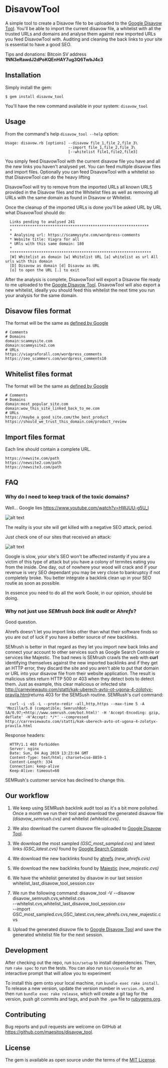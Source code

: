 # DisavowTool

A simple tool to create a Disavow file to be uploaded to the [Google Disavow Tool](https://www.google.com/webmasters/tools/disavow-links-main). You'll be able to import the current disavow file, a whitelist with all the trusted URLs and domains and analyse them against new imported URLs you feed DisavowTool with. Auditing and cleaning the back links to your site is essential to have a good SEO.

Tips and donations: Bitcoin SV address **1NN3eRawdJ2dPoKQEnHAY7ug3Q6TwbJ4c3**

## Installation

Simply install the gem:

    $ gem install disavow_tool

You'll have the new command available in your system: `disavow_tool`

## Usage

From the command's help `disavow_tool --help` option:

    Usage: disavow.rb [options] --disavow file_1,file_2,file_3\
                                --import file_1,file_2,file_3\
                                [--whitelist file1,file2,file3]

You simply feed DisavowTool with the current disavow file you have and all the new links you haven't analysed yet. You can feed multiple disavow files and import files. Optionally you can feed DisavowTool with a whitelist so that DisavowTool can do the heavy lifting

DisavowTool will try to remove from the imported URLs all known URLS provided in the Disavow files and the Whitelist files as well as removing all URLs with the same domain as found in Disavow or Whitelist.

Once the cleanup of the imported URLs is done you'll be asked URL by URL what DisavowTool should do:

      Links pending to analysed 241
      **************************************************************
      *
      * Analysing url: https://scammysyte.com/wordpress-comments
      * Website title: Viagra for all
      * URls with this same domain: 180
      *
      ***************************************************************
      [W] Whitelist as domain [w] Whitelist URL [a] whitelist as url All urls with this domain
      [D] Disavow as domain [d] Disavow as URL
      [o] to open the URL [.] to exit

After the analysis is complete, DisavowTool will export a Disavow file ready to me uploaded to the [Google Disavow Tool](https://www.google.com/webmasters/tools/disavow-links-main). DisavowTool will also export a new whitelist, ideally you should feed this whitelist the next time you run your analysis for the same domain.

## Disavow files format
The format will be the same as [defined by Google](https://support.google.com/webmasters/answer/2648487?hl=en)

    # Comments
    # Domains
    domain:scammysite.com
    domain:scammysite2.com
    # URLs
    https://viagraforall.com/wordpress_comments
    https://seo_scammers.com/wordpress_comments10

## Whitelist files format
The format will be the same as [defined by Google](https://support.google.com/webmasters/answer/2648487?hl=en)

    # Comments
    # Domains
    domain:most_popular_site.com
    domain:wow_this_site_linked_back_to_me.com
    # URLs
    https://maybe_a_good_site.com/the_best_product
    https://should_we_trust_this_domain.com/product_review

## Import files format
Each line should contain a complete URL.

    https://newsite.com/path
    https://newsite2.com/path
    https://newsite3.com/path


## FAQ

### Why do I need to keep track of the toxic domains?
Well... Google lies https://www.youtube.com/watch?v=HWJUU-g5U_I

![alt text](miscellaneous/images/communist.jpg)

The reality is your site will get killed with a negative SEO attack, period.

Just check one of our sites that received an attack:

![alt text](miscellaneous/images/killed2.png)

Google is slow, your site's SEO won't be affected instantly if you are a victim of this type of attack but you have a colony of termites eating you from the inside. One day, out of nowhere your wood will crack and if your revenue is very SEO dependant you may be very close to bankruptcy if not completely broke. You better integrate a backlink clean up in your SEO routie as soon as possible.

In essence you need to do all the work Goole, in our opinion, should be doing.

### Why not just use _SEMrush back link audit_ or _Ahrefs_?

Good question.

Ahrefs doesn't let you import links other than what their software finds so you are out of luck if you have a better source of new backlinks.

SEMrush is better in that regard as they let you import new back links and connect your account to other services such as Google Search Console or services like Majestic. The bad news is SEMrush crawls the web with **curl** identifying themselves against the new imported backlinks and if they get an HTTP error, they discard the site and you aren't able to put that domain or URL into your disavow file from their website application. The result is malicious sites return HTTP 500 or 403 when they detect bots to detect them. Just as example, this clear malicious or infected site http://carreviewauto.com/statti/kak-uberech-avto-ot-ugona-4-zolotyx-pravila.html​ returns 403 for the SEMSush routine. SEMRush's curl command:

      curl -i -sS -L --proto-redir -all,http,https --max-time 5 -A 'Mozilla/5.0 (compatible; SemrushBot-SA/0.97;+http://www.semrush.com/bot.html)' -H 'Accept-Encoding: gzip, deflate' -H'Accept: */*' --compressed http://carreviewauto.com/statti/kak-uberech-avto-ot-ugona-4-zolotyx-pravila.html​

Response headers:

      HTTP/1.1 403 Forbidden
      Server: nginx
      Date: Sun, 04 Aug 2019 13:23:04 GMT
      Content-Type: text/html; charset=iso-8859-1
      Content-Length: 334
      Connection: keep-alive
      Keep-Alive: timeout=60

SEMRush's customer service has declined to change this.

## Our workflow
1. We keep using SEMRush backlink audit tool as it's a bit more polished. Once a month we run their tool and download the generated disavow file _(disavow_semrush.cvs)_ and whitelist _(whitelist.cvs)_.

2. We also download the current disavow file uploaded to [Google Disavow Tool](https://www.google.com/webmasters/tools/disavow-links-main).

3. We download the most sampled _(GSC_most_sampled.cvs)_ and latest links _(GSC_latest.cvs)_ found by [Google Search Console](https://search.google.com/search-console).

4. We download the new backlinks found by [ahrefs](https://ahrefs.com) _(new_ahrefs.cvs)_

5. We download the new backlinks found by [Majestic](Majestic.com) _(new_majestic.cvs)_

6. We have the whitelist generated by disavow in our last session whitelist_last_disavow_tool_session.csv

7. We run the following command:
        disavow_tool -V --disavow disavow_semrush.cvs,whitelist.cvs\
                        --whitelist.cvs,whitelist_last_disavow_tool_session.csv\
                        --import GSC_most_sampled.cvs,GSC_latest.cvs,new_ahrefs.cvs,new_majestic.cvs

8. Upload the generated disavow file to [Google Disavow Tool](https://www.google.com/webmasters/tools/disavow-links-main) and save the generated whitelist file for the next session.

## Development

After checking out the repo, run `bin/setup` to install dependencies. Then, run `rake spec` to run the tests. You can also run `bin/console` for an interactive prompt that will allow you to experiment

To install this gem onto your local machine, run `bundle exec rake install`. To release a new version, update the version number in `version.rb`, and then run `bundle exec rake release`, which will create a git tag for the version, push git commits and tags, and push the `.gem` file to [rubygems.org](https://rubygems.org).

## Contributing

Bug reports and pull requests are welcome on GitHub at https://github.com/maesitos/disavow_tool.

## License

The gem is available as open source under the terms of the [MIT License](https://opensource.org/licenses/MIT).
